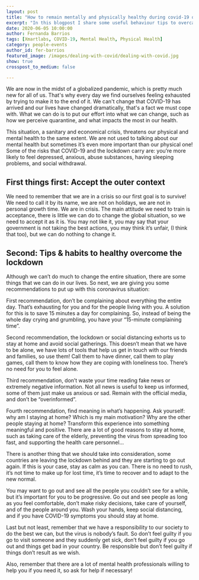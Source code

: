```yaml
---
layout: post
title: "How to remain mentally and physically healthy during covid-19 quarantine"
excerpt: "In this blogpost I share some useful behaviour tips to overcame physically and mentally healthy the COVID-19 quarantine"
date: 2020-06-05 10:00:00
author: Fernanda Barrios
tags: [Xmartlabs, COVID-19, Mental Health, Physical Health]
category: people-events
author_id: fer-barrios
featured_image: /images/dealing-with-covid/dealing-with-covid.jpg
show: true
crosspost_to_medium: false

---
```


We are now in the midst of a globalized pandemic, which is pretty much new for all of us.
That's why every day we find ourselves feeling exhausted by trying to make it to the end of it.
We can't change that COVID-19 has arrived and our lives have changed dramatically, that's a fact we must cope with. What we can do is to put our effort into what we can change, such as how we perceive quarantine, and what impacts the most in our health.

This situation, a sanitary and economical crisis, threatens our physical and mental health to the same extent.
We are not used to talking about our mental health but sometimes it’s even more important than our physical one! Some of the risks that COVID-19 and the lockdown carry are: you’re more likely to feel depressed, anxious, abuse substances, having sleeping problems, and social withdrawal.

## First things first: Accept the outer context

We need to remember that we are in a crisis so our first goal is to survive! We need to call it by its name, we are not on holidays, we are not in personal growth time. We are in crisis. The main attitude we need to train is acceptance, there is little we can do to change the global situation, so we need to accept it as it is. You may not like it, you may say that your government is not taking the best actions, you may think it’s unfair, (I think that too), but we can do nothing to change it.

## Second: Tips & habits to healthy overcome the lockdown

Although we can’t do much to change the entire situation, there are some things that we can do in our lives. So next, we are giving you some recommendations to put up with this coronavirus situation:

First recommendation, don’t be complaining about everything the entire day. That’s exhausting for you and for the people living with you. A solution for this is to save 15 minutes a day for complaining. So, instead of being the whole day crying and grumbling, you have your “15-minute complaining time”.

Second recommendation, the lockdown or social distancing exhorts us to stay at home and avoid social gatherings. This doesn’t mean that we have to be alone, we have lots of tools that help us get in touch with our friends and families, so use them! Call them to have dinner, call them to play games, call them to know how they are coping with loneliness too. There’s no need for you to feel alone.

Third recommendation, don’t waste your time reading fake news or extremely negative information. Not all news is useful to keep us informed, some of them just make us anxious or sad. Remain with the official media, and don’t be “overinformed”.

Fourth recommendation, find meaning in what’s happening. Ask yourself: why am I staying at home? Which is my main motivation? Why are the other people staying at home? Transform this experience into something meaningful and positive. There are a lot of good reasons to stay at home, such as taking care of the elderly, preventing the virus from spreading too fast, and supporting the health care personnel...

There is another thing that we should take into consideration, some countries are leaving the lockdown behind and they are starting to go out again. If this is your case, stay as calm as you can. There is no need to rush, it’s not time to make up for lost time, it’s time to recover and to adapt to the new normal.

You may want to go out and see all the people you couldn’t see for a while, but it’s important for you to be progressive. Go out and see people as long as you feel comfortable, don’t make risky decisions, take care of yourself, and of the people around you. Wash your hands, keep social distancing, and if you have COVID-19 symptoms you should stay at home.

Last but not least, remember that we have a responsibility to our society to do the best we can, but the virus is nobody’s fault. So don’t feel guilty if you go to visit someone and they suddenly get sick, don’t feel guilty if you go out and things get bad in your country. Be responsible but don’t feel guilty if things don’t result as we wish.

Also, remember that there are a lot of mental health professionals willing to help you if you need it, so ask for help if necessary!
